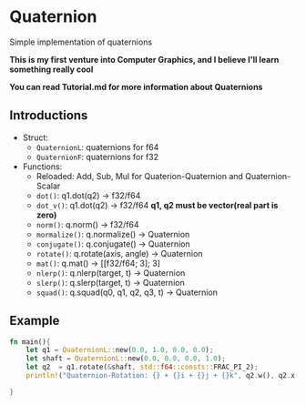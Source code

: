 # Quaternion

Simple implementation of quaternions 

__This is my first venture into Computer Graphics, and I believe I'll learn something really cool__

__You can read Tutorial.md for more information about Quaternions__

## Introductions
- Struct:
  - `QuaternionL`: quaternions for f64
  - `QuaternionF`: quaternions for f32
- Functions:
  - Reloaded: Add, Sub, Mul for Quaterion-Quaternion and Quaternion-Scalar
  - `dot()`: q1.dot(q2) -> f32/f64
  - `dot_v()`: q1.dot(q2) -> f32/f64 __q1, q2 must be vector(real part is zero)__
  - `norm()`: q.norm() -> f32/f64
  - `mormalize()`: q.normalize() -> Quaternion
  - `conjugate()`: q.conjugate() -> Quaternion
  - `rotate()`: q.rotate(axis, angle) -> Quaternion
  - `mat()`: q.mat() -> [[f32/f64; 3]; 3]
  - `nlerp()`: q.nlerp(target, t) -> Quaternion
  - `slerp()`: q.slerp(target, t) -> Quaternion
  - `squad()`: q.squad(q0, q1, q2, q3, t) -> Quaternion
## Example
```rust
fn main(){
    let q1 = QuaternionL::new(0.0, 1.0, 0.0, 0.0);
    let shaft = QuaternionL::new(0.0, 0.0, 0.0, 1.0);
    let q2  = q1.rotate(&shaft, std::f64::consts::FRAC_PI_2);
    println!("Quaternion-Rotation: {} + {}i + {}j + {}k", q2.w(), q2.x(), q2.y(), q2.z());

}
```

